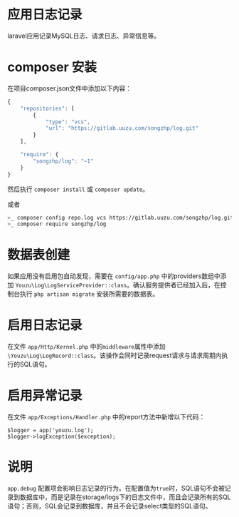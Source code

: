 # 应用日志记录

laravel应用记录MySQL日志、请求日志、异常信息等。

# composer 安装
在项目composer.json文件中添加以下内容：
```javascript
{
    "repositories": [
        {
            "type": "vcs",
            "url": "https://gitlab.uuzu.com/songzhp/log.git"
        }
    ],

    "require": {
        "songzhp/log": "~1"
    }
}
```
然后执行 `composer install` 或 `composer update`。


或者
```bash
>_ composer config repo.log vcs https://gitlab.uuzu.com/songzhp/log.git
>_ composer require songzhp/log
```

# 数据表创建

如果应用没有启用包自动发现，需要在 `config/app.php` 中的providers数组中添加 `Youzu\Log\LogServiceProvider::class`。确认服务提供者已经加入后，在控制台执行 `php artisan migrate` 安装所需要的数据表。

# 启用日志记录

在文件 `app/Http/Kernel.php` 中的`middleware`属性中添加 `\Youzu\Log\LogRecord::class`。该操作会同时记录request请求与请求周期内执行的SQL语句。

# 启用异常记录

在文件 `app/Exceptions/Handler.php` 中的report方法中新增以下代码：

```
$logger = app('youzu.log');
$logger->logException($exception);
```

# 说明
`app.debug` 配置项会影响日志记录的行为。在配置值为`true`时，SQL语句不会被记录到数据库中，而是记录在storage/logs下的日志文件中，而且会记录所有的SQL语句；否则，SQL会记录到数据库，并且不会记录select类型的SQL语句。